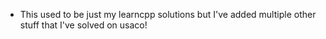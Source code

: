 - This used to be just my learncpp solutions but I've added multiple other stuff that I've solved on usaco!